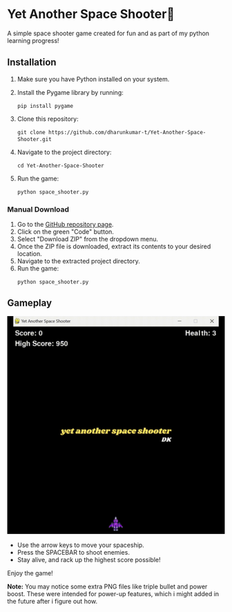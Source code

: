 # Yet Another Space Shooter🚀

A simple space shooter game created for fun and as part of my python learning progress!

## Installation
1. Make sure you have Python installed on your system.
 
2. Install the Pygame library by running:
    ```
    pip install pygame
    ```
    
3. Clone this repository:
    ```
    git clone https://github.com/dharunkumar-t/Yet-Another-Space-Shooter.git
    ```
    
4. Navigate to the project directory:
    ```
    cd Yet-Another-Space-Shooter
    ```
    
5. Run the game:
    ```
    python space_shooter.py
    ```

### Manual Download
1. Go to the [GitHub repository page](https://github.com/dharunkumar-t/Yet-Another-Space-Shooter).
2. Click on the green "Code" button.
3. Select "Download ZIP" from the dropdown menu.
4. Once the ZIP file is downloaded, extract its contents to your desired location.
5. Navigate to the extracted project directory.
6. Run the game:
    ```
    python space_shooter.py
    ```

## Gameplay
![Gameplay GIF](resources/gameplay.gif)
- Use the arrow keys to move your spaceship.
- Press the SPACEBAR to shoot enemies.
- Stay alive, and rack up the highest score possible!

Enjoy the game!

**Note:** You may notice some extra PNG files like triple bullet and power boost. These were intended for power-up features, which i might added in the future after i figure out how.

